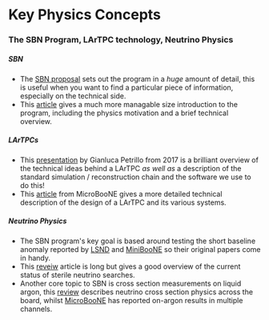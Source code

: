 # Key Physics Concepts

### The SBN Program, LArTPC technology, Neutrino Physics

##### SBN

- The [SBN proposal](https://arxiv.org/pdf/1503.01520.pdf) sets out the program in a _huge_ amount of detail, this is useful when you want to find a particular piece of information, especially on the technical side.
- This [article](https://arxiv.org/pdf/1903.04608.pdf) gives a much more managable size introduction to the program, including the physics motivation and a brief technical overview.

##### LArTPCs

- This [presentation](https://indico.cern.ch/event/641257/attachments/1464825/2264132/20170523-LArTPCreconstruction.pdf) by Gianluca Petrillo from 2017 is a brilliant overview of the technical ideas behind a LArTPC _as well as_ a description of the standard simulation / reconstruction chain and the software we use to do this!
- This [article](https://arxiv.org/pdf/1612.05824.pdf) from MicroBooNE gives a more detailed technical description of the design of a LArTPC and its various systems.

##### Neutrino Physics

- The SBN program's key goal is based around testing the short baseline anomaly reported by [LSND](https://arxiv.org/pdf/hep-ex/0104049.pdf) and [MiniBooNE](https://arxiv.org/pdf/1207.4809.pdf) so their original papers come in handy.
- This [reveiw](https://inspirehep.net/literature/1738523) article is long but gives a good overview of the current status of sterile neutrino searches.
- Another core topic to SBN is cross section measurements on liquid argon, this [review](https://arxiv.org/pdf/1305.7513.pdf) describes neutrino cross section physics across the board, whilst [MicroBooNE](https://microboone.fnal.gov/documents-publications/) has reported on-argon results in multiple channels.
